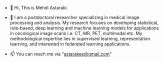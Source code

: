 - 👋 Hi, This is Mehdi Astaraki.
- 👀 I am a postdoctoral researcher specializing in medical image processing and analysis. My research focuses on developing statistical, rule-based, deep learning and machine learning models for applications in oncological image scans i.e. CT, MR, PET, multimodal etc. My methodological expertise lies in supervised learning, representation learning,  and interested in federated learning applications.

- 📫 You can reach me via "astarakee@gmail.com"

<!---
Astarakee/Astarakee is a ✨ special ✨ repository because its `README.md` (this file) appears on your GitHub profile.
You can click the Preview link to take a look at your changes.
--->
